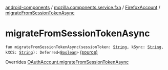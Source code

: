 [android-components](../../index.md) / [mozilla.components.service.fxa](../index.md) / [FirefoxAccount](index.md) / [migrateFromSessionTokenAsync](./migrate-from-session-token-async.md)

# migrateFromSessionTokenAsync

`fun migrateFromSessionTokenAsync(sessionToken: `[`String`](https://kotlinlang.org/api/latest/jvm/stdlib/kotlin/-string/index.html)`, kSync: `[`String`](https://kotlinlang.org/api/latest/jvm/stdlib/kotlin/-string/index.html)`, kXCS: `[`String`](https://kotlinlang.org/api/latest/jvm/stdlib/kotlin/-string/index.html)`): Deferred<`[`Boolean`](https://kotlinlang.org/api/latest/jvm/stdlib/kotlin/-boolean/index.html)`>` [(source)](https://github.com/mozilla-mobile/android-components/blob/master/components/service/firefox-accounts/src/main/java/mozilla/components/service/fxa/FirefoxAccount.kt#L138)

Overrides [OAuthAccount.migrateFromSessionTokenAsync](../../mozilla.components.concept.sync/-o-auth-account/migrate-from-session-token-async.md)


